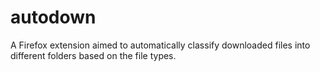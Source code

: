 # autodown

A Firefox extension aimed to automatically classify downloaded files into different folders based on the file types.
